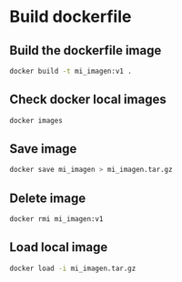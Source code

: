 # Build dockerfile

## Build the dockerfile image

```bash
docker build -t mi_imagen:v1 .
```

## Check docker local images

```bash
docker images
```

## Save image

```bash
docker save mi_imagen > mi_imagen.tar.gz
```

## Delete image

```bash
docker rmi mi_imagen:v1
```

## Load local image

```bash
docker load -i mi_imagen.tar.gz
```
